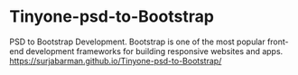 # Tinyone-psd-to-Bootstrap
PSD to Bootstrap Development. Bootstrap is one of the most popular front-end development frameworks for building responsive websites and apps.
https://surjabarman.github.io/Tinyone-psd-to-Bootstrap/
